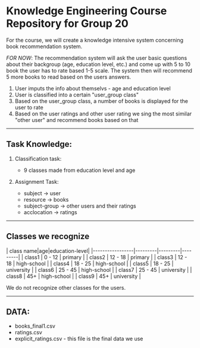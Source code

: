 # Knowledge Engineering Course Repository for Group 20

For the course, we will create a knowledge intensive system concerning book recommendation system. 

*FOR NOW*: The recommendation system will ask the user basic questions about their backgroup (age, education level, etc.) and come up with 5 to 10 book the user has to rate based 1-5 scale. The system then will recommend 5 more books to read based on the users answers.

1. User imputs the info about themselvs - age and education level
2. User is classified into a certain "user_group class"
3. Based on the user_group class, a number of books is displayed for the user to rate
4. Based on the user ratings and other user rating we sing the most similar "other user" and recommend books based on that


---
## Task Knowledge:

1. Classification task:
    - 9 classes made from education level and age 
    
2. Assignment Task:
    - subject -> user
    - resource -> books
    - subject-group -> other users and their ratings
    - acclocation -> ratings
  
---
## Classes we recognize

| class name|age|education-level|
|-----------------|---------|---------|---------|
| class1 | 0 - 12 | primary  |
| class2 | 12 - 18 | primary |
| class3 | 12 - 18 | high-school |
| class4 | 18 - 25 | high-school |
| class5 | 18 - 25 | university |
| class6 | 25 - 45 | high-school |
| class7 | 25 - 45 | university |
| class8 | 45+ | high-school |
| class9 | 45+ | university |

We do not recognize other classes for the users.

---

## DATA: 
  - books_final1.csv 
  - ratings.csv
  - explicit_ratings.csv - this file is the final data we use
  
